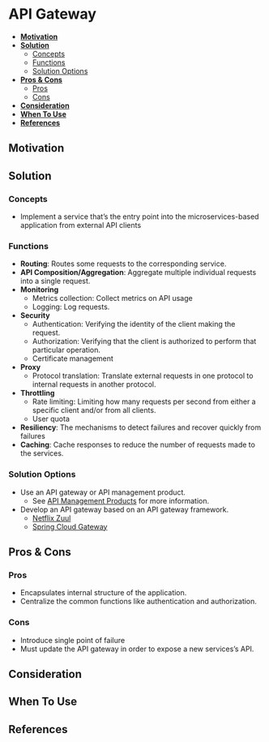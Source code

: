 # API Gateway

- [**Motivation**](#motivation)
- [**Solution**](#solution)
   - [Concepts](#concepts)
   - [Functions](#functions)
   - [Solution Options](#solution-options)
- [**Pros & Cons**](#pros--cons)
   - [Pros](#pros)
   - [Cons](#cons)
- [**Consideration**](#consideration)
- [**When To Use**](#when-to-use)
- [**References**](#references)

## Motivation

## Solution
### Concepts
- Implement a service that’s the entry point into the microservices-based application from external API clients

### Functions
- **Routing**: Routes some requests to the corresponding service.
- **API Composition/Aggregation**: Aggregate multiple individual requests into a single request.
- **Monitoring**
   - Metrics collection: Collect metrics on API usage
   - Logging: Log requests.
- **Security**
   - Authentication: Verifying the identity of the client making the request.
   - Authorization: Verifying that the client is authorized to perform that particular operation.
   - Certificate management
- **Proxy**
   - Protocol translation: Translate external requests in one protocol to internal requests in another protocol.
- **Throttling**
   - Rate limiting: Limiting how many requests per second from either a specific client and/or from all clients.
   - User quota
- **Resiliency**: The mechanisms to detect failures and recover quickly from failures
- **Caching**: Cache responses to reduce the number of requests made to the services.

### Solution Options
- Use an API gateway or API management product.
   - See [API Management Products]() for more information.
- Develop an API gateway based on an API gateway framework.
   - [Netflix Zuul](https://github.com/Netflix/zuul)
   - [Spring Cloud Gateway](https://spring.io/projects/spring-cloud-gateway)

## Pros & Cons
### Pros
- Encapsulates internal structure of the application.
- Centralize the common functions like authentication and authorization.

### Cons
- Introduce single point of failure
- Must update the API gateway in order to expose a new services’s API.

## Consideration

## When To Use
## References

